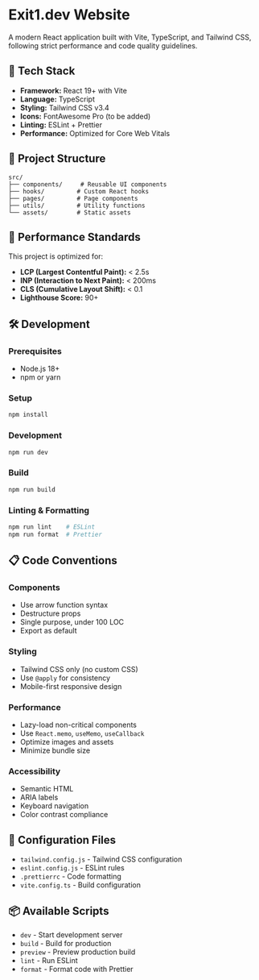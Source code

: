 # Exit1.dev Website

A modern React application built with Vite, TypeScript, and Tailwind CSS, following strict performance and code quality guidelines.

## 🚀 Tech Stack

- **Framework:** React 19+ with Vite
- **Language:** TypeScript
- **Styling:** Tailwind CSS v3.4
- **Icons:** FontAwesome Pro (to be added)
- **Linting:** ESLint + Prettier
- **Performance:** Optimized for Core Web Vitals

## 📁 Project Structure

```
src/
├── components/     # Reusable UI components
├── hooks/         # Custom React hooks
├── pages/         # Page components
├── utils/         # Utility functions
└── assets/        # Static assets
```

## 🎯 Performance Standards

This project is optimized for:
- **LCP (Largest Contentful Paint):** < 2.5s
- **INP (Interaction to Next Paint):** < 200ms
- **CLS (Cumulative Layout Shift):** < 0.1
- **Lighthouse Score:** 90+

## 🛠️ Development

### Prerequisites
- Node.js 18+
- npm or yarn

### Setup
```bash
npm install
```

### Development
```bash
npm run dev
```

### Build
```bash
npm run build
```

### Linting & Formatting
```bash
npm run lint    # ESLint
npm run format  # Prettier
```

## 📋 Code Conventions

### Components
- Use arrow function syntax
- Destructure props
- Single purpose, under 100 LOC
- Export as default

### Styling
- Tailwind CSS only (no custom CSS)
- Use `@apply` for consistency
- Mobile-first responsive design

### Performance
- Lazy-load non-critical components
- Use `React.memo`, `useMemo`, `useCallback`
- Optimize images and assets
- Minimize bundle size

### Accessibility
- Semantic HTML
- ARIA labels
- Keyboard navigation
- Color contrast compliance

## 🔧 Configuration Files

- `tailwind.config.js` - Tailwind CSS configuration
- `eslint.config.js` - ESLint rules
- `.prettierrc` - Code formatting
- `vite.config.ts` - Build configuration

## 📦 Available Scripts

- `dev` - Start development server
- `build` - Build for production
- `preview` - Preview production build
- `lint` - Run ESLint
- `format` - Format code with Prettier
